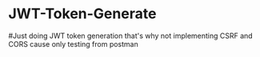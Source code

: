 # JWT-Token-Generate
 #Just doing JWT token generation that's why not implementing CSRF and CORS cause only testing from postman
